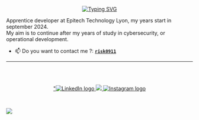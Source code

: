 <p align='center'>
  <a href="https://git.io/typing-svg"><img src="https://readme-typing-svg.demolab.com?font=Fira+Code&weight=600&size=19&duration=6000&pause=1000&color=9C00BD&vCenter=true&repeat=false&random=false&width=435&lines=Student+at+Epitech+from+September+2024" 
  alt="Typing SVG" /></a>
</p>

Apprentice developer at Epitech Technology Lyon, my years start in september 2024.<br/>
My aim is to continue after my years of study in cybersecurity, or operational development.<br/>

- 📫 Do you want to contact me ?: [**`risk0911`**](mailto:mael.rabot@epitech.eu)
---

<br/><br/>
<p align='center'>
    <a href="https://www.linkedin.com/in/na/">
        "<img src="https://img.shields.io/badge/LinkedIn-0077B5?style=for-the-badge&logo=linkedin&logoColor=white" alt="LinkedIn logo">
    </a>
  <a href="https://x.com/riskr6s">
        <img src="[https://img.shields.io/badge/X-black.svg?logo=X&logoColor=white](https://img.shields.io/badge/x-0d0d0d?style=for-the-badge&logo=x&logoColor=dark%22%20alt=%22x%20logo%22")">
    </a>
    <a href="https://www.instagram.com/na/">
        <img src="https://img.shields.io/badge/Instagram-E4405F?style=for-the-badge&logo=instagram&logoColor=white" alt="Instagram logo"
>
</p>

<br/>

[![](https://visitcount.itsvg.in/api?id=RISK-alt&icon=2&color=0)](https://visitcount.itsvg.in)

